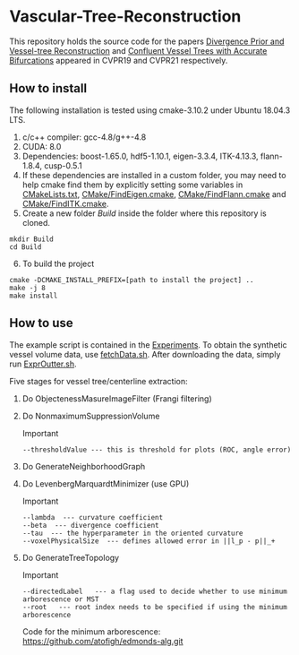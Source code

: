 
# Vascular-Tree-Reconstruction
This repository holds the source code for the papers [Divergence Prior and Vessel-tree Reconstruction](https://openaccess.thecvf.com/content_CVPR_2019/papers/Zhang_Divergence_Prior_and_Vessel-Tree_Reconstruction_CVPR_2019_paper.pdf) and [Confluent Vessel Trees with Accurate Bifurcations](https://openaccess.thecvf.com/content/CVPR2021/papers/Zhang_Confluent_Vessel_Trees_With_Accurate_Bifurcations_CVPR_2021_paper.pdf) appeared in CVPR19 and CVPR21 respectively.

## How to install
The following installation is tested using cmake-3.10.2 under Ubuntu 18.04.3 LTS.
1. c/c++ compiler: gcc-4.8/g++-4.8
2. CUDA: 8.0
3. Dependencies: boost-1.65.0, hdf5-1.10.1, eigen-3.3.4, ITK-4.13.3, flann-1.8.4, cusp-0.5.1
4. If these dependencies are installed in a custom folder, you may need to help cmake find them by explicitly setting some variables in [CMakeLists.txt](CMakeLists.txt), [CMake/FindEigen.cmake](CMake/FindEigen.cmake), [CMake/FindFlann.cmake](CMake/FindFlann.cmake) and [CMake/FindITK.cmake](CMake/FindITK.cmake).
5. Create a new folder *Build* inside the folder where this repository is cloned.
```
mkdir Build
cd Build
```
6. To build the project
```
cmake -DCMAKE_INSTALL_PREFIX=[path to install the project] ..
make -j 8
make install
```

## How to use 
The example script is contained in the [Experiments](Experiments). To obtain the synthetic vessel volume data, use [fetchData.sh](Experiments/fetchData.sh). After downloading the data, simply run [ExprOutter.sh](Experiments/ExprOutter.sh).

Five stages for vessel tree/centerline extraction:

 1. Do ObjectenessMasureImageFilter (Frangi filtering)
 
 2. Do NonmaximumSuppressionVolume
  
    Important 
    ```
    --thresholdValue --- this is threshold for plots (ROC, angle error)
    ```
	
 3. Do GenerateNeighborhoodGraph
  
 4. Do LevenbergMarquardtMinimizer (use GPU)
  
    Important 
    ```
    --lambda  --- curvature coefficient
    --beta  --- divergence coefficient
    --tau  --- the hyperparameter in the oriented curvature
    --voxelPhysicalSize  --- defines allowed error in ||l_p - p||_+
    ```
 
 5. Do GenerateTreeTopology
  
    Important 
    ```
    --directedLabel   --- a flag used to decide whether to use minimum arborescence or MST
    --root   --- root index needs to be specified if using the minimum arborescence
    ```
	
	Code for the minimum arborescence: https://github.com/atofigh/edmonds-alg.git

